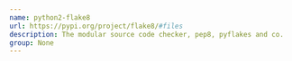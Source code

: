 ```yaml
---
name: python2-flake8
url: https://pypi.org/project/flake8/#files
description: The modular source code checker, pep8, pyflakes and co.
group: None
---
```

